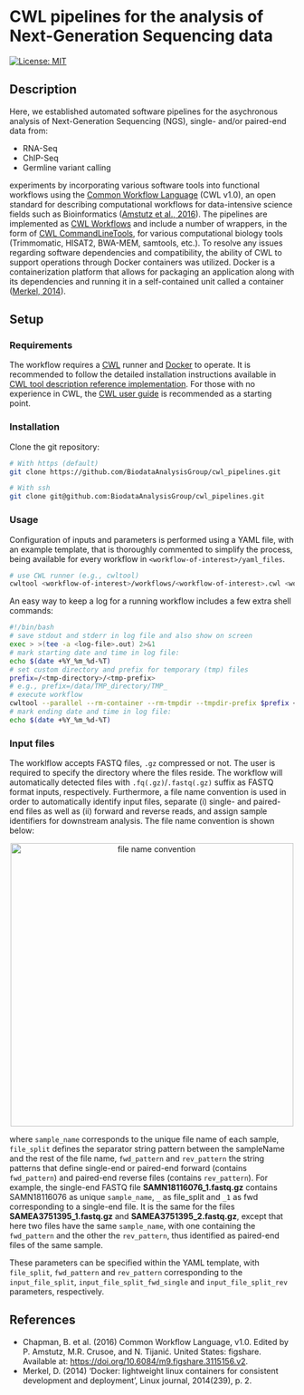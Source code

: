 # CWL pipelines for the analysis of Next-Generation Sequencing data

[![License: MIT](https://img.shields.io/badge/License-MIT-yellow.svg)](https://opensource.org/licenses/MIT)

## Description
Here, we established automated software pipelines for the asychronous analysis of Next-Generation Sequencing (NGS), single- and/or paired-end data from: 

- RNA-Seq
- ChIP-Seq
- Germline variant calling 

experiments by incorporating various software tools into functional workflows using the [Common Workflow Language](https://www.commonwl.org/) (CWL v1.0), an open standard for describing computational workflows for data-intensive science fields such as Bioinformatics ([Amstutz et al., 2016](https://doi.org/10.6084/m9.figshare.3115156.v2)). The pipelines are implemented as [CWL Workflows](https://www.commonwl.org/v1.2/Workflow.html) and include a number of wrappers, in the form of [CWL CommandLineTools](https://www.commonwl.org/v1.0/CommandLineTool.html), for various computational biology tools (Trimmomatic, HISAT2, BWA-MEM, samtools, etc.). To resolve any issues regarding software dependencies and compatibility, the ability of CWL to support operations through Docker containers was utilized. Docker is a containerization platform that allows for packaging an application along with its dependencies and running it in a self-contained unit called a container ([Merkel, 2014](https://www.linuxjournal.com/content/docker-lightweight-linux-containers-consistent-development-and-deployment)).

## Setup

### Requirements

The workflow requires a [CWL](https://www.commonwl.org/) runner and [Docker](https://docs.docker.com/) to operate. It is recommended to follow the detailed installation instructions available in [CWL tool description reference implementation](https://github.com/common-workflow-language/cwltool). For those with no experience in CWL, the [CWL user guide](https://www.commonwl.org/user_guide/) is recommended as a starting point.

### Installation

Clone the git repository:

```bash
# With https (default)
git clone https://github.com/BiodataAnalysisGroup/cwl_pipelines.git
```
```bash
# With ssh
git clone git@github.com:BiodataAnalysisGroup/cwl_pipelines.git
```

### Usage

Configuration of inputs and parameters is performed using a YAML file, with an example template, that is thoroughly commented to simplify the process, being available for every workflow in `<workflow-of-interest>/yaml_files`.

```bash
# use CWL runner (e.g., cwltool)
cwltool <workflow-of-interest>/workflows/<workflow-of-interest>.cwl <workflow-of-interest>/yaml_files/<workflow-of-interest>.yml
```
An easy way to keep a log for a running workflow includes a few extra shell commands:

```bash
#!/bin/bash
# save stdout and stderr in log file and also show on screen
exec > >(tee -a <log-file>.out) 2>&1
# mark starting date and time in log file:
echo $(date +%Y_%m_%d-%T)
# set custom directory and prefix for temporary (tmp) files
prefix=/<tmp-directory>/<tmp-prefix>
# e.g., prefix=/data/TMP_directory/TMP_ 
# execute workflow
cwltool --parallel --rm-container --rm-tmpdir --tmpdir-prefix $prefix <workflow-of-interest>/workflows/<workflow-of-interest>.cwl <workflow-of-interest>/yaml_files/<workflow-of-interest>.yml
# mark ending date and time in log file:
echo $(date +%Y_%m_%d-%T)
```
### Input files
The worklflow accepts FASTQ files, `.gz` compressed or not. The user is required to specify the directory where the files reside. The workflow will automatically detected files with `.fq(.gz)`/`.fastq(.gz)` suffix as FASTQ format inputs, respectively. Furthermore, a file name convention is used in order to automatically identify input files, separate (i) single- and paired-end files as well as (ii) forward and reverse reads, and assign sample identifiers for downstream analysis. The file name convention is shown below:

<p align="center">
<img src="https://github.com/BiodataAnalysisGroup/kmerCountClassifier/blob/main/file_name_convention.png" alt="file name convention" width="500">
</p>

where ``sample_name`` corresponds to the unique file name of each sample, ``file_split`` defines the separator string pattern between the sampleName and the rest of the file name, ``fwd_pattern`` and ``rev_pattern`` the string patterns that define single-end or paired-end forward (contains ``fwd_pattern``) and paired-end reverse files (contains ``rev_pattern``). For example, the single-end FASTQ file **SAMN18116076_1.fastq.gz** contains SAMN18116076 as unique ``sample_name``, `_` as file_split and `_1` as fwd corresponding to a single-end file. It is the same for the files **SAMEA3751395_1.fastq.gz** and **SAMEA3751395_2.fastq.gz**, except that here two files have the same ``sample_name``, with one containing the ``fwd_pattern`` and the other the ``rev_pattern``, thus identified as paired-end files of the same sample. 

These parameters can be specified within the YAML template, with ``file_split``, ``fwd_pattern`` and ``rev_pattern`` corresponding to the ``input_file_split``, ``input_file_split_fwd_single`` and ``input_file_split_rev`` parameters, respectively.

## References

- Chapman, B. et al. (2016) Common Workflow Language, v1.0. Edited by P. Amstutz, M.R. Crusoe, and N. Tijanić. United States: figshare. Available at: https://doi.org/10.6084/m9.figshare.3115156.v2.
- Merkel, D. (2014) ‘Docker: lightweight linux containers for consistent development and deployment’, Linux journal, 2014(239), p. 2.

